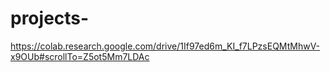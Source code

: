 # projects-


https://colab.research.google.com/drive/1If97ed6m_KI_f7LPzsEQMtMhwV-x9OUb#scrollTo=Z5ot5Mm7LDAc
